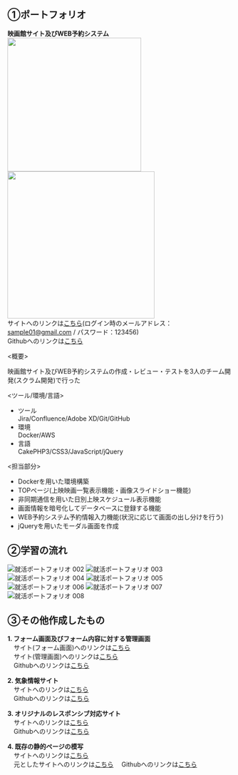 ## ①ポートフォリオ
**映画館サイト及びWEB予約システム**  
<img src="https://user-images.githubusercontent.com/68310528/109629371-16e77100-7b87-11eb-84bf-812cd228fc3a.png" width="300px"> <img src="https://user-images.githubusercontent.com/68310528/109629638-6168ed80-7b87-11eb-99aa-347562ec098f.png" width="330px">  
サイトへのリンクは[こちら](https://www.yahoo.co.jp/)(ログイン時のメールアドレス：sample01@gmail.com / パスワード：123456)  
Githubへのリンクは[こちら](https://github.com/labotinc/codegym-team5/tree/develop)  

<概要> 

映画館サイト及びWEB予約システムの作成・レビュー・テストを3人のチーム開発(スクラム開発)で行った  

<ツール/環境/言語>
- ツール  
  Jira/Confluence/Adobe XD/Git/GitHub
- 環境  
  Docker/AWS
- 言語  
  CakePHP3/CSS3/JavaScript/jQuery  

<担当部分>
- Dockerを用いた環境構築
- TOPページ(上映映画一覧表示機能・画像スライドショー機能)
- 非同期通信を用いた日別上映スケジュール表示機能
- 画面情報を暗号化してデータベースに登録する機能
- WEB予約システム予約情報入力機能(状況に応じて画面の出し分けを行う)
- jQueryを用いたモーダル画面を作成

## ②学習の流れ
![就活ポートフォリオ 002](https://user-images.githubusercontent.com/68310528/109628068-aa1fa700-7b85-11eb-9094-df2c7d1b9bab.jpeg)
![就活ポートフォリオ 003](https://user-images.githubusercontent.com/68310528/109628129-bb68b380-7b85-11eb-9474-7bc6de6a0069.jpeg)
![就活ポートフォリオ 004](https://user-images.githubusercontent.com/68310528/109628147-c28fc180-7b85-11eb-80c1-0eb7a31b5985.jpeg)
![就活ポートフォリオ 005](https://user-images.githubusercontent.com/68310528/109628151-c3c0ee80-7b85-11eb-83ca-5566ee98d5e9.jpeg)
![就活ポートフォリオ 006](https://user-images.githubusercontent.com/68310528/109628155-c4f21b80-7b85-11eb-8570-566842b902b0.jpeg)
![就活ポートフォリオ 007](https://user-images.githubusercontent.com/68310528/109628158-c6234880-7b85-11eb-8eb3-3f9e0f380878.jpeg)
![就活ポートフォリオ 008](https://user-images.githubusercontent.com/68310528/109628165-c7547580-7b85-11eb-828d-251ca73bfcae.jpeg)

## ③その他作成したもの
**1. フォーム画面及びフォーム内容に対する管理画面**  
   　サイト(フォーム画面)へのリンクは[こちら](http://3.112.194.206/entry/input.php)  
   　サイト(管理画面)へのリンクは[こちら](http://3.112.194.206/admin/)  
   　Githubへのリンクは[こちら](https://github.com/kazuyanakata/quelcode-php-db)  
   
**2. 気象情報サイト**  
   　サイトへのリンクは[こちら](http://3.112.194.206/entry/input.php)  
   　Githubへのリンクは[こちら](https://github.com/kazuyanakata/quelcode-js)  
   
**3. オリジナルのレスポンシブ対応サイト**  
   　サイトへのリンクは[こちら](http://3.112.194.206/entry/input.php)  
   　Githubへのリンクは[こちら](https://github.com/kazuyanakata/quelcode-html/tree/master/kaguya)  
   
**4. 既存の静的ページの模写**  
   　サイトへのリンクは[こちら](http://3.112.194.206/entry/input.php)  
   　元としたサイトへのリンクは[こちら](https://www.nri.com/jp/company/whats/story06)
   　Githubへのリンクは[こちら](https://github.com/kazuyanakata/quelcode-html/tree/master/nri)  
